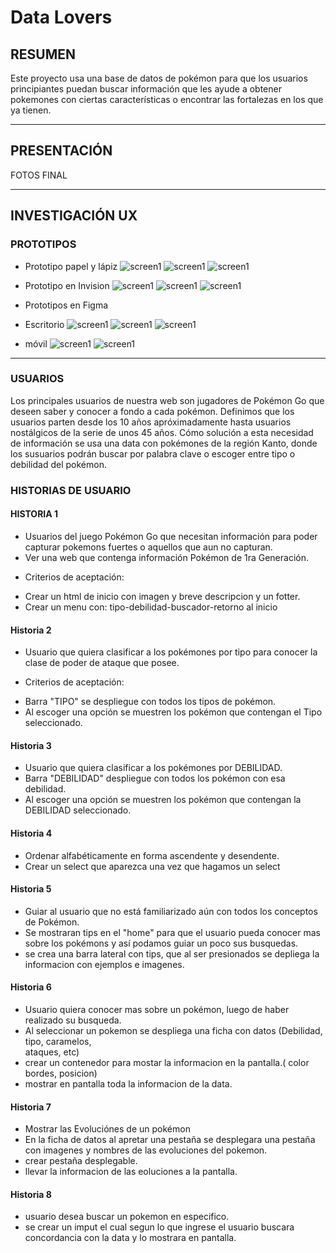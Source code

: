 # Data Lovers

## RESUMEN
Este proyecto usa una base de datos de pokémon para que los usuarios principiantes puedan buscar información que les ayude a obtener pokemones con ciertas características o encontrar las fortalezas en los que ya tienen.

*** 


## PRESENTACIÓN
FOTOS FINAL

***

## INVESTIGACIÓN UX 

 ### PROTOTIPOS 
 + Prototipo papel y lápiz
 ![screen1](papel1)
 ![screen1](papel2)
 ![screen1](papel3)

 + Prototipo en Invision
 ![screen1](invision1)
 ![screen1](invision2)
 ![screen1](invision3)

 + Prototipos en Figma

  + Escritorio 
 ![screen1](escritorio1)
 ![screen1](escritorio2)
 ![screen1](escritorio3)

 + móvil
 ![screen1](celular1)
 ![screen1](celular2)
 
***

 ### USUARIOS
   Los principales usuarios de nuestra web son jugadores de Pokémon Go que deseen saber y conocer a fondo a cada pokémon.
   Definimos que los usuarios parten desde los 10 años apróximadamente hasta usuarios nostálgicos de la serie de unos 45 años.
   Cómo solución a esta necesidad de información se usa una data con pokémones de la región Kanto, donde los susuarios podrán buscar por palabra clave o escoger entre tipo o debilidad del pokémon.

 ### HISTORIAS DE USUARIO

 #### HISTORIA 1 
 - Usuarios del juego Pokémon Go que necesitan información para poder capturar pokemons fuertes o aquellos que aun no capturan. 
 - Ver una web que contenga información Pokémon de 1ra Generación.
  * Criterios de aceptación: 
   - Crear un html de inicio con imagen y breve descripcion y un fotter.
   - Crear un menu con: tipo-debilidad-buscador-retorno al inicio

 #### Historia 2

 - Usuario que quiera clasificar a los pokémones por tipo para conocer la clase de poder de ataque que posee. 
  * Criterios de aceptación: 
   - Barra "TIPO" se despliegue con todos los tipos de pokémon.
   - Al escoger una opción se muestren los pokémon que contengan el Tipo seleccionado.

 #### Historia 3
 - Usuario que quiera clasificar a los pokémones por DEBILIDAD.
 - Barra "DEBILIDAD" despliegue con todos los pokémon con esa debilidad.
 - Al escoger una opción se muestren los pokémon que contengan la DEBILIDAD seleccionado.

 #### Historia 4

 - Ordenar alfabéticamente en forma ascendente y desendente.
 - Crear un select que aparezca una vez que hagamos un select
 
 #### Historia 5
 - Guiar al usuario que no está familiarizado aún con todos los conceptos de Pokémon.
 - Se mostraran tips en el "home" para que el usuario pueda conocer mas sobre los pokémons y 
  así podamos guiar un poco sus busquedas.
 - se crea una barra lateral con tips, que al ser presionados se depliega la informacion con ejemplos e imagenes.

 #### Historia 6
 - Usuario quiera conocer mas sobre un pokémon, luego de haber realizado su busqueda.
 - Al seleccionar un pokemon se despliega una ficha con datos (Debilidad, tipo, caramelos,  
  ataques, etc)
  - crear un contenedor para mostar la informacion en la pantalla.( color bordes, posicion)
  - mostrar en pantalla toda la informacion de la data.

 #### Historia 7
 - Mostrar las Evoluciónes de un pokémon
 - En la ficha de datos al apretar una pestaña se desplegara una pestaña con imagenes y nombres de las evoluciones del pokemon.
 - crear pestaña desplegable.
 - llevar la informacion de las eoluciones a la pantalla.


 #### Historia 8
 - usuario desea buscar un pokemon en especifico.
 - se crear un imput el cual segun lo que ingrese el usuario buscara concordancia con la data y lo mostrara en pantalla.